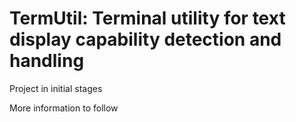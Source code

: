 # TermUtil: Terminal utility for text display capability detection and handling

Project in initial stages

More information to follow
